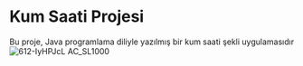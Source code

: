 # Kum Saati Projesi 
Bu proje, Java programlama diliyle yazılmış bir kum saati şekli uygulamasıdır
![612-IyHPJcL _AC_SL1000_](https://github.com/user-attachments/assets/e7f02b00-3b44-40ca-ba39-1c0d70bc9254)
